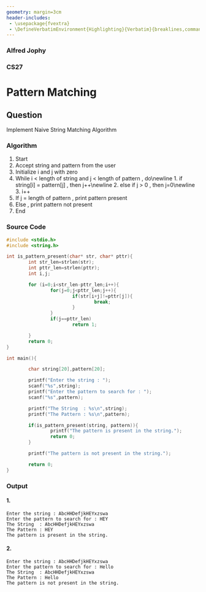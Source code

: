 ```yaml
---
geometry: margin=3cm
header-includes:
 - \usepackage{fvextra}
 - \DefineVerbatimEnvironment{Highlighting}{Verbatim}{breaklines,commandchars=\\\{\}}
---
```

### Alfred Jophy
### CS27

# Pattern Matching


##  Question
Implement Naive String Matching Algorithm

### Algorithm
1. Start
2. Accept string and pattern from the user
3. Initialize i and j with zero
4. While i < length of string and j < length of pattern , do\newline
        1. if string[i] = pattern[j] , then j++\newline
        2. else if j > 0 , then j=0\newline 
        3. i++
5. If j = length of pattern , print pattern present
6. Else , print pattern not present
7. End

### Source Code
```c
#include <stdio.h>
#include <string.h>

int is_pattern_present(char* str, char* pttr){
        int str_len=strlen(str);
        int pttr_len=strlen(pttr);
        int i,j;

        for (i=0;i<str_len-pttr_len;i++){
                for(j=0;j<pttr_len;j++){
                        if(str[i+j]!=pttr[j]){
                                break;
                        }
                }
                if(j==pttr_len)
                        return 1;

        }
        return 0;
}

int main(){

        char string[20],pattern[20];

        printf("Enter the string : ");
        scanf("%s",string);
        printf("Enter the pattern to search for : ");
        scanf("%s",pattern);

        printf("The String  : %s\n",string);
        printf("The Pattern : %s\n",pattern);

        if(is_pattern_present(string, pattern)){
                printf("The pattern is present in the string.");
                return 0;
        }

        printf("The pattern is not present in the string.");

        return 0;
}
```

### Output
#### 1. 
```
Enter the string : AbcHHDefjkHEYxzswa
Enter the pattern to search for : HEY
The String  : AbcHHDefjkHEYxzswa
The Pattern : HEY
The pattern is present in the string.

```

#### 2.
```
Enter the string : AbcHHDefjkHEYxzswa
Enter the pattern to search for : Hello
The String  : AbcHHDefjkHEYxzswa
The Pattern : Hello
The pattern is not present in the string.

```
